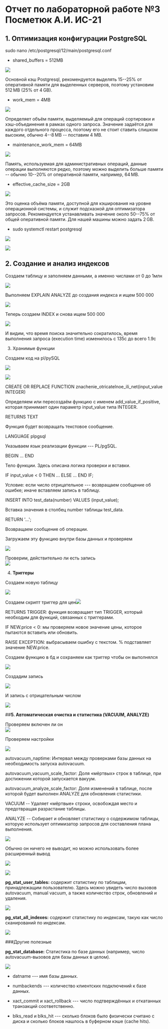 # Отчет по лабораторной работе №3 Посметюк А.И. ИС-21

## **1.  Оптимизация конфигурации PostgreSQL**

sudo nano /etc/postgresql/12/main/postgresql.conf

- shared_buffers = 512MB

![](vertopal_036234df9d974265a20f3b802af504dc/media/image1.png)

Основной кэш Postgresql, рекомендуется выделять 15--25% от оперативной
памяти для выделенных серверов, поэтому установим 512 MB (25% от 4 GB).

- work_mem = 4MB

![](vertopal_036234df9d974265a20f3b802af504dc/media/image2.png)

Определяет объём памяти, выделяемый для операций сортировки и
хэш-объединения в рамках одного запроса. Значение задаётся для каждого
отдельного процесса, поэтому его не стоит ставить слишком высоким,
обычно 4--8 MB -- поставим 4 MB.

- maintenance_work_mem = 64MB

![](vertopal_036234df9d974265a20f3b802af504dc/media/image3.png)

Память, используемая для административных операций, данные операции
выполняются редко, поэтому можно выделить больше памяти -- обычно
10--20% от оперативной памяти, например, 64 MB.

- effective_cache_size = 2GB

![](vertopal_036234df9d974265a20f3b802af504dc/media/image4.png)

Это оценка объёма памяти, доступной для кэширования на уровне
операционной системы, и служит подсказкой для оптимизатора запросов.
Рекомендуется устанавливать значение около 50--75% от общей оперативной
памяти. Для нашей машины можно задать 2 GB.

- sudo systemctl restart postgresql

![](vertopal_036234df9d974265a20f3b802af504dc/media/image5.png)

![](vertopal_036234df9d974265a20f3b802af504dc/media/image6.png)

## **2.  Создание и анализ индексов**

Создаем таблицу и заполняем данными, а именно числами от 0 до 1млн

![](vertopal_036234df9d974265a20f3b802af504dc/media/image7.png)

Выполняем EXPLAIN ANALYZE до создания индекса и ищем 500 000

![](vertopal_036234df9d974265a20f3b802af504dc/media/image8.png)

Теперь создаем INDEX и снова ищем 500 000

![](vertopal_036234df9d974265a20f3b802af504dc/media/image9.png)

И видим, что время поиска значительно сократилось, время выполнения
запроса (execution time) изменилось с 135с до всего 1.9с

3.  Хранимые функции

Создаем код на pl/pySQL

![](vertopal_036234df9d974265a20f3b802af504dc/media/image10.png)

![](vertopal_036234df9d974265a20f3b802af504dc/media/image11.png)

CREATE OR REPLACE FUNCTION znachenie_otricatelnoe_ili_net(input_value
INTEGER)

Определяем или пересоздаём функцию с именем add_value_if_positive,
которая принимает один параметр input_value типа INTEGER.

RETURNS TEXT

Функция будет возвращать текстовое сообщение.

LANGUAGE plpgsql

Указываем язык реализации функции --- PL/pgSQL.

BEGIN ... END

Тело функции. Здесь описана логика проверки и вставки.

IF input_value \< 0 THEN ... ELSE ... END IF;

Условие: если число отрицательное --- возвращаем сообщение об ошибке;
иначе вставляем запись в таблицу.

INSERT INTO test_data(number) VALUES (input_value);

Вставка значения в столбец number таблицы test_data.

RETURN \'...\';

Возвращаем сообщение об операции.

Загружаем эту функцию внутри базы данных и проверяем

![](vertopal_036234df9d974265a20f3b802af504dc/media/image12.png)

Проверим, действительно ли есть запись\
![](vertopal_036234df9d974265a20f3b802af504dc/media/image13.png)

4.  **Триггеры**

Создаем новую таблицу

![](vertopal_036234df9d974265a20f3b802af504dc/media/image14.png)

Создаем скрипт триггер для
цен![](vertopal_036234df9d974265a20f3b802af504dc/media/image15.png)

RETURNS TRIGGER: функция возвращает тип TRIGGER, который необходим для
функций, связанных с триггерами.

IF NEW.price \< 0: мы проверяем новое значение цены, которое пытаются
вставить или обновить.

RAISE EXCEPTION: выбрасываем ошибку с текстом. % подставляет значение
NEW.price.

Создаем функцию в бд и сохраняем как триггер чтобы он выполнялся

![](vertopal_036234df9d974265a20f3b802af504dc/media/image16.png)

Создадим запись

![](vertopal_036234df9d974265a20f3b802af504dc/media/image17.png)

И запись с отрицательным числом

![](vertopal_036234df9d974265a20f3b802af504dc/media/image18.png)

##**5.  Автоматическая очистка и статистика (VACUUM, ANALYZE)**

Проверяем включен ли он\
![](vertopal_036234df9d974265a20f3b802af504dc/media/image19.png)

Проверяем настройки

![](vertopal_036234df9d974265a20f3b802af504dc/media/image20.png)

autovacuum_naptime: Интервал между проверками базы данных на
необходимость запуска autovacuum.

autovacuum_vacuum_scale_factor: Доля «мёртвых» строк в таблице, при
достижении которой запускается вакуум.

autovacuum_analyze_scale_factor: Доля изменений в таблице, после которой
будет выполнен ANALYZE для обновления статистики.

VACUUM -- Удаляет «мёртвые» строки, освобождая место и предотвращая
разрастание таблицы.

ANALYZE -- Собирает и обновляет статистику о содержимом таблицы, которую
использует оптимизатор запросов для составления плана выполнения.

![](vertopal_036234df9d974265a20f3b802af504dc/media/image21.png)

Обычно он ничего не выводит, но можно использовать более расширенный
вывод

![](vertopal_036234df9d974265a20f3b802af504dc/media/image22.png)

![](vertopal_036234df9d974265a20f3b802af504dc/media/image23.png)

**pg_stat_user_tables:** содержит статистику по таблицам, принадлежащим
пользователю. Здесь можно увидеть число вызовов autovacuum, manual
vacuum, а также количество строк, обновлений и удаления.

![](vertopal_036234df9d974265a20f3b802af504dc/media/image24.png)

**pg_stat_all_indexes:** содержит статистику по индексам, такую как
число сканирований по индексам.

![](vertopal_036234df9d974265a20f3b802af504dc/media/image25.png)

###Другие полезные

**pg_stat_database:** Статистика по базе данных (например, число
autovacuum-вызовов для базы данных в целом).

![](vertopal_036234df9d974265a20f3b802af504dc/media/image26.png)

- datname --- имя базы данных.

- numbackends --- количество клиентских подключений к базе данных.

- xact_commit и xact_rollback --- число подтверждённых и откатанных
транзакций соответственно.

- blks_read и blks_hit --- сколько блоков было физически считано с диска и
сколько блоков нашлось в буферном кэше (cache hits).
